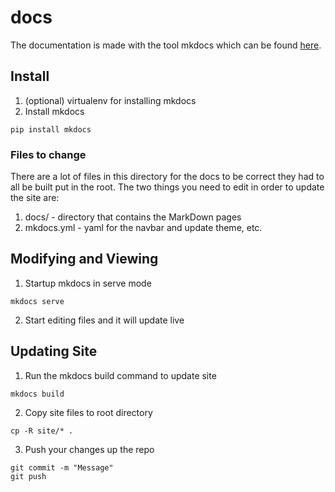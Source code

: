 # docs

The documentation is made with the tool mkdocs which can be found [here](https://www.mkdocs.org/).

## Install
1. (optional) virtualenv for installing mkdocs
2. Install mkdocs
```
pip install mkdocs
```

### Files to change
There are a lot of files in this directory for the docs to be correct they had to all be built put in the root. The two things you need to edit in order to update the site are:
1. docs/ - directory that contains the MarkDown pages
2. mkdocs.yml - yaml for the navbar and update theme, etc.

## Modifying and Viewing
1. Startup mkdocs in serve mode
```
mkdocs serve
```
2. Start editing files and it will update live

## Updating Site
1. Run the mkdocs build command to update site
```
mkdocs build
```
2. Copy site files to root directory
```
cp -R site/* .
```
3. Push your changes up the repo
```
git commit -m "Message"
git push
```